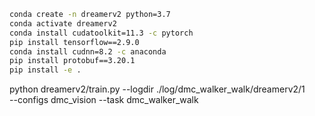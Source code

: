 ```sh
conda create -n dreamerv2 python=3.7
conda activate dreamerv2
conda install cudatoolkit=11.3 -c pytorch
pip install tensorflow==2.9.0
conda install cudnn=8.2 -c anaconda
pip install protobuf==3.20.1
pip install -e .
```


python dreamerv2/train.py --logdir ./log/dmc_walker_walk/dreamerv2/1 \
  --configs dmc_vision --task dmc_walker_walk